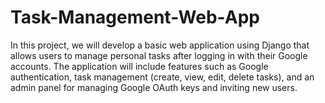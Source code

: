 # Task-Management-Web-App
In this project, we will develop a basic web application using Django that allows users to manage personal tasks after logging in with their Google accounts. The application will include features such as Google authentication, task management (create, view, edit, delete tasks), and an admin panel for managing Google OAuth keys and inviting new users.
